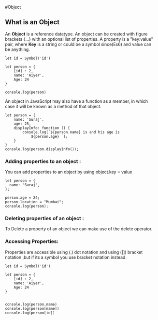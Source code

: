 #Object

## What is an Object

An **Object** is a reference datatype. An object can be created with figure brackets {…} with an optional list of properties. A property is a "key:value" pair, where **Key** is a string or could be a symbol since(Es6) and value can be anything.

```
let id = Symbol('id')

let person = {
    [id] : 2,
    name: 'Aiyer',
    Age: 24
}

console.log(person)
```

An object in JavaScript may also have a function as a member, in which case it will be known as a method of that object.

```
let person = {
	name: 'Suraj',
	age: 25,
	displayInfo: function () {
		console.log(`${person.name} is and his age is
			${person.age} `);
	}
}
console.log(person.displayInfo());

```

### Adding properties to an object :

You can add properties to an object by using object.key = value

```
let person = {
  name: "Suraj",
};

person.age = 24;
person.location = "Mumbai";
console.log(person);

```

### Deleting properties of an object :

To Delete a property of an object we can make use of the delete operator.

### Accessing Properties:

Properties are accessible using (.) dot notation and using ([]) bracket notation ,but if its a symbol you use bracket notation instead.

```
let id = Symbol('id')

let person = {
    [id] : 2,
    name: 'Aiyer',
    Age: 24
}


console.log(person.name)
console.log(person[name])
console.log(person[id])

```
